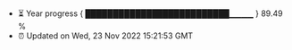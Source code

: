 - ⏳ Year progress { ██████████████████████████▁▁▁▁ } 89.49 %
- ⏰ Updated on Wed, 23 Nov 2022 15:21:53 GMT

